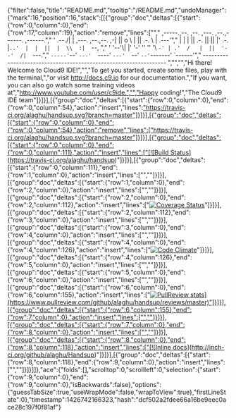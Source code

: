 {"filter":false,"title":"README.md","tooltip":"/README.md","undoManager":{"mark":16,"position":16,"stack":[[{"group":"doc","deltas":[{"start":{"row":0,"column":0},"end":{"row":17,"column":19},"action":"remove","lines":["","     ,-----.,--.                  ,--. ,---.   ,--.,------.  ,------.","    '  .--./|  | ,---. ,--.,--. ,-|  || o   \\  |  ||  .-.  \\ |  .---'","    |  |    |  || .-. ||  ||  |' .-. |`..'  |  |  ||  |  \\  :|  `--, ","    '  '--'\\|  |' '-' ''  ''  '\\ `-' | .'  /   |  ||  '--'  /|  `---.","     `-----'`--' `---'  `----'  `---'  `--'    `--'`-------' `------'","    ----------------------------------------------------------------- ","","","Hi there! Welcome to Cloud9 IDE!","","To get you started, create some files, play with the terminal,","or visit http://docs.c9.io for our documentation.","If you want, you can also go watch some training videos at","http://www.youtube.com/user/c9ide.","","Happy coding!","The Cloud9 IDE team"]}]}],[{"group":"doc","deltas":[{"start":{"row":0,"column":0},"end":{"row":0,"column":54},"action":"insert","lines":["https://travis-ci.org/alaghu/handsup.svg?branch=master"]}]}],[{"group":"doc","deltas":[{"start":{"row":0,"column":0},"end":{"row":0,"column":54},"action":"remove","lines":["https://travis-ci.org/alaghu/handsup.svg?branch=master"]}]}],[{"group":"doc","deltas":[{"start":{"row":0,"column":0},"end":{"row":0,"column":111},"action":"insert","lines":["[![Build Status](https://travis-ci.org/alaghu/handsup.svg?branch=master)](https://travis-ci.org/alaghu/handsup)"]}]}],[{"group":"doc","deltas":[{"start":{"row":0,"column":111},"end":{"row":1,"column":0},"action":"insert","lines":["",""]}]}],[{"group":"doc","deltas":[{"start":{"row":1,"column":0},"end":{"row":2,"column":0},"action":"insert","lines":["",""]}]}],[{"group":"doc","deltas":[{"start":{"row":2,"column":0},"end":{"row":2,"column":112},"action":"insert","lines":["[![Coverage Status](https://coveralls.io/repos/alaghu/handsup/badge.svg)](https://coveralls.io/r/alaghu/handsup)"]}]}],[{"group":"doc","deltas":[{"start":{"row":2,"column":112},"end":{"row":3,"column":0},"action":"insert","lines":["",""]}]}],[{"group":"doc","deltas":[{"start":{"row":3,"column":0},"end":{"row":4,"column":0},"action":"insert","lines":["",""]}]}],[{"group":"doc","deltas":[{"start":{"row":4,"column":0},"end":{"row":4,"column":126},"action":"insert","lines":["[![Code Climate](https://codeclimate.com/github/alaghu/handsup/badges/gpa.svg)](https://codeclimate.com/github/alaghu/handsup)"]}]}],[{"group":"doc","deltas":[{"start":{"row":4,"column":126},"end":{"row":5,"column":0},"action":"insert","lines":["",""]}]}],[{"group":"doc","deltas":[{"start":{"row":5,"column":0},"end":{"row":6,"column":0},"action":"insert","lines":["",""]}]}],[{"group":"doc","deltas":[{"start":{"row":6,"column":0},"end":{"row":6,"column":155},"action":"insert","lines":["[![PullReview stats](https://www.pullreview.com/github/alaghu/handsup/badges/master.svg?)](https://www.pullreview.com/github/alaghu/handsup/reviews/master)"]}]}],[{"group":"doc","deltas":[{"start":{"row":6,"column":155},"end":{"row":7,"column":0},"action":"insert","lines":["",""]}]}],[{"group":"doc","deltas":[{"start":{"row":7,"column":0},"end":{"row":8,"column":0},"action":"insert","lines":["",""]}]}],[{"group":"doc","deltas":[{"start":{"row":8,"column":0},"end":{"row":8,"column":118},"action":"insert","lines":["[![Inline docs](http://inch-ci.org/github/alaghu/Handsup.svg?branch=master)](http://inch-ci.org/github/alaghu/Handsup)"]}]}],[{"group":"doc","deltas":[{"start":{"row":8,"column":118},"end":{"row":9,"column":0},"action":"insert","lines":["",""]}]}]]},"ace":{"folds":[],"scrolltop":0,"scrollleft":0,"selection":{"start":{"row":9,"column":0},"end":{"row":9,"column":0},"isBackwards":false},"options":{"guessTabSize":true,"useWrapMode":false,"wrapToView":true},"firstLineState":0},"timestamp":1426742166323,"hash":"dcf502a2fdee66a16be9eec0ace28c197f0f81af"}